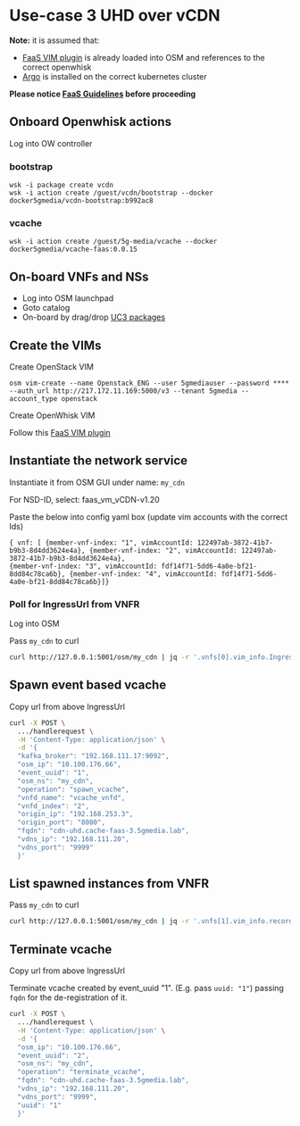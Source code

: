 # Use-case 3 UHD over vCDN

**Note:** it is assumed that:

* [FaaS VIM plugin](../vim-plugin) is already loaded into OSM and references to the correct openwhisk
* [Argo](../kubernetes/docs/argo.md) is installed on the correct kubernetes cluster


**Please notice [FaaS Guidelines](../vim-plugin/docs/GUIDELINES.md) before proceeding**

## Onboard Openwhisk actions

Log into OW controller

### bootstrap
```
wsk -i package create vcdn
wsk -i action create /guest/vcdn/bootstrap --docker docker5gmedia/vcdn-bootstrap:b992ac8
```

### vcache
```
wsk -i action create /guest/5g-media/vcache --docker docker5gmedia/vcache-faas:0.0.15
```

## On-board VNFs and NSs

* Log into OSM launchpad
* Goto catalog
* On-board by drag/drop [UC3 packages](https://github.com/5g-media/service-descriptors/tree/master/UC3/ETSI_OSM/faas_vCDN)

## Create the VIMs

Create OpenStack VIM

```
osm vim-create --name Openstack_ENG --user 5gmediauser --password **** --auth_url http://217.172.11.169:5000/v3 --tenant 5gmedia --account_type openstack
```

Create OpenWhisk VIM

Follow this [FaaS VIM plugin](../../../../vim-plugin)

## Instantiate the network service

Instantiate it from OSM GUI under name: `my_cdn`

For NSD-ID, select: faas_vm_vCDN-v1.20

Paste the below into config yaml box (update vim accounts with the correct Ids)

```
{ vnf: [ {member-vnf-index: "1", vimAccountId: 122497ab-3872-41b7-b9b3-8d4dd3624e4a}, {member-vnf-index: "2", vimAccountId: 122497ab-3872-41b7-b9b3-8d4dd3624e4a}, 
{member-vnf-index: "3", vimAccountId: fdf14f71-5dd6-4a0e-bf21-8dd84c78ca6b}, {member-vnf-index: "4", vimAccountId: fdf14f71-5dd6-4a0e-bf21-8dd84c78ca6b}]}
```

### Poll for IngressUrl from VNFR
Log into OSM

Pass `my_cdn` to curl

```bash
curl http://127.0.0.1:5001/osm/my_cdn | jq -r '.vnfs[0].vim_info.IngressUrl'
```


## Spawn event based vcache
Copy url from above IngressUrl

```bash
curl -X POST \
  .../handlerequest \
  -H 'Content-Type: application/json' \
  -d '{
  "kafka_broker": "192.168.111.17:9092",
  "osm_ip": "10.100.176.66",
  "event_uuid": "1",
  "osm_ns": "my_cdn",
  "operation": "spawn_vcache",
  "vnfd_name": "vcache_vnfd",
  "vnfd_index": "2",
  "origin_ip": "192.168.253.3",
  "origin_port": "8080",
  "fqdn": "cdn-uhd.cache-faas-3.5gmedia.lab",
  "vdns_ip": "192.168.111.20",
  "vdns_port": "9999"
  }'
```

## List spawned instances from VNFR
Pass `my_cdn` to curl

```bash
curl http://127.0.0.1:5001/osm/my_cdn | jq -r '.vnfs[1].vim_info.records'
```

## Terminate vcache
Copy url from above IngressUrl

Terminate vcache created by event_uuid "1". (E.g. pass `uuid: "1"`) passing `fqdn`
for the de-registration of it.

```bash
curl -X POST \
  .../handlerequest \
  -H 'Content-Type: application/json' \
  -d '{
  "osm_ip": "10.100.176.66",
  "event_uuid": "2",
  "osm_ns": "my_cdn",
  "operation": "terminate_vcache",
  "fqdn": "cdn-uhd.cache-faas-3.5gmedia.lab",
  "vdns_ip": "192.168.111.20",
  "vdns_port": "9999",
  "uuid": "1"
  }'
```
